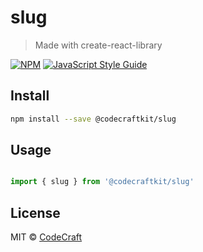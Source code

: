 # slug

> Made with create-react-library

[![NPM](https://img.shields.io/npm/v/@codecraftkit/slug.svg)](https://www.npmjs.com/package/@codecraftkit/slug) [![JavaScript Style Guide](https://img.shields.io/badge/code_style-standard-brightgreen.svg)](https://standardjs.com)

## Install

```bash
npm install --save @codecraftkit/slug
```

## Usage

```jsx

import { slug } from '@codecraftkit/slug'

```

## License

MIT © [CodeCraft](https://github.com/CodeCraft)
